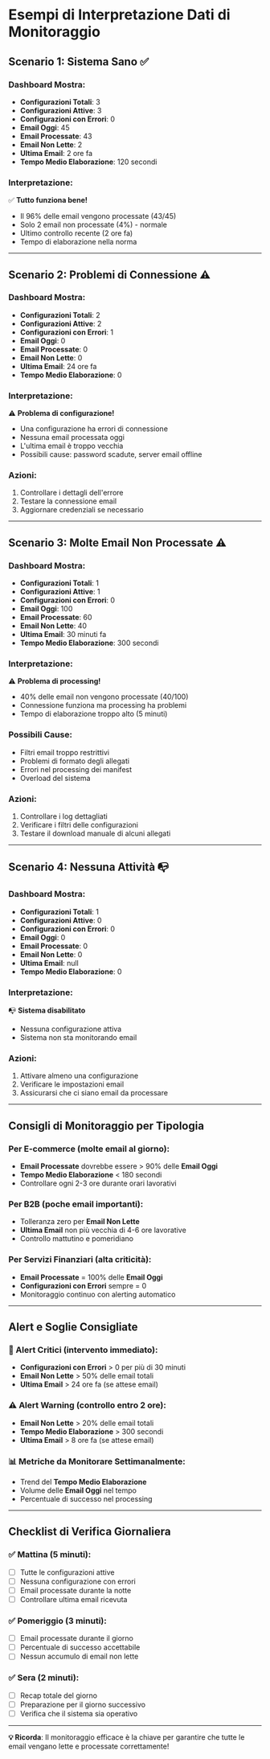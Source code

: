 # Esempi di Interpretazione Dati di Monitoraggio

## Scenario 1: Sistema Sano ✅

### Dashboard Mostra:
- **Configurazioni Totali**: 3
- **Configurazioni Attive**: 3  
- **Configurazioni con Errori**: 0
- **Email Oggi**: 45
- **Email Processate**: 43
- **Email Non Lette**: 2
- **Ultima Email**: 2 ore fa
- **Tempo Medio Elaborazione**: 120 secondi

### Interpretazione:
✅ **Tutto funziona bene!**
- Il 96% delle email vengono processate (43/45)
- Solo 2 email non processate (4%) - normale
- Ultimo controllo recente (2 ore fa)
- Tempo di elaborazione nella norma

---

## Scenario 2: Problemi di Connessione ⚠️

### Dashboard Mostra:
- **Configurazioni Totali**: 2
- **Configurazioni Attive**: 2
- **Configurazioni con Errori**: 1
- **Email Oggi**: 0
- **Email Processate**: 0
- **Email Non Lette**: 0
- **Ultima Email**: 24 ore fa
- **Tempo Medio Elaborazione**: 0

### Interpretazione:
⚠️ **Problema di configurazione!**
- Una configurazione ha errori di connessione
- Nessuna email processata oggi
- L'ultima email è troppo vecchia
- Possibili cause: password scadute, server email offline

### Azioni:
1. Controllare i dettagli dell'errore
2. Testare la connessione email
3. Aggiornare credenziali se necessario

---

## Scenario 3: Molte Email Non Processate ⚠️

### Dashboard Mostra:
- **Configurazioni Totali**: 1
- **Configurazioni Attive**: 1
- **Configurazioni con Errori**: 0
- **Email Oggi**: 100
- **Email Processate**: 60
- **Email Non Lette**: 40
- **Ultima Email**: 30 minuti fa
- **Tempo Medio Elaborazione**: 300 secondi

### Interpretazione:
⚠️ **Problema di processing!**
- 40% delle email non vengono processate (40/100)
- Connessione funziona ma processing ha problemi
- Tempo di elaborazione troppo alto (5 minuti)

### Possibili Cause:
- Filtri email troppo restrittivi
- Problemi di formato degli allegati
- Errori nel processing dei manifest
- Overload del sistema

### Azioni:
1. Controllare i log dettagliati
2. Verificare i filtri delle configurazioni
3. Testare il download manuale di alcuni allegati

---

## Scenario 4: Nessuna Attività 📭

### Dashboard Mostra:
- **Configurazioni Totali**: 1
- **Configurazioni Attive**: 0
- **Configurazioni con Errori**: 0
- **Email Oggi**: 0
- **Email Processate**: 0
- **Email Non Lette**: 0
- **Ultima Email**: null
- **Tempo Medio Elaborazione**: 0

### Interpretazione:
📭 **Sistema disabilitato**
- Nessuna configurazione attiva
- Sistema non sta monitorando email

### Azioni:
1. Attivare almeno una configurazione
2. Verificare le impostazioni email
3. Assicurarsi che ci siano email da processare

---

## Consigli di Monitoraggio per Tipologia

### Per E-commerce (molte email al giorno):
- **Email Processate** dovrebbe essere > 90% delle **Email Oggi**
- **Tempo Medio Elaborazione** < 180 secondi
- Controllare ogni 2-3 ore durante orari lavorativi

### Per B2B (poche email importanti):
- Tolleranza zero per **Email Non Lette**
- **Ultima Email** non più vecchia di 4-6 ore lavorative
- Controllo mattutino e pomeridiano

### Per Servizi Finanziari (alta criticità):
- **Email Processate** = 100% delle **Email Oggi**
- **Configurazioni con Errori** sempre = 0
- Monitoraggio continuo con alerting automatico

---

## Alert e Soglie Consigliate

### 🚨 Alert Critici (intervento immediato):
- **Configurazioni con Errori** > 0 per più di 30 minuti
- **Email Non Lette** > 50% delle email totali
- **Ultima Email** > 24 ore fa (se attese email)

### ⚠️ Alert Warning (controllo entro 2 ore):
- **Email Non Lette** > 20% delle email totali
- **Tempo Medio Elaborazione** > 300 secondi
- **Ultima Email** > 8 ore fa (se attese email)

### 📊 Metriche da Monitorare Settimanalmente:
- Trend del **Tempo Medio Elaborazione**
- Volume delle **Email Oggi** nel tempo
- Percentuale di successo nel processing

---

## Checklist di Verifica Giornaliera

### ✅ Mattina (5 minuti):
- [ ] Tutte le configurazioni attive
- [ ] Nessuna configurazione con errori  
- [ ] Email processate durante la notte
- [ ] Controllare ultima email ricevuta

### ✅ Pomeriggio (3 minuti):
- [ ] Email processate durante il giorno
- [ ] Percentuale di successo accettabile
- [ ] Nessun accumulo di email non lette

### ✅ Sera (2 minuti):
- [ ] Recap totale del giorno
- [ ] Preparazione per il giorno successivo
- [ ] Verifica che il sistema sia operativo

---

**💡 Ricorda**: Il monitoraggio efficace è la chiave per garantire che tutte le email vengano lette e processate correttamente!
